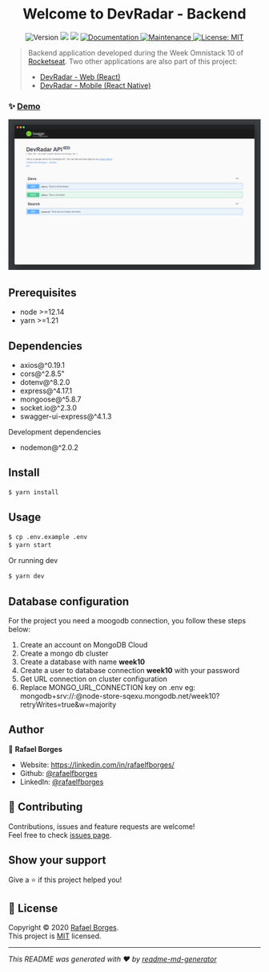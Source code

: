 <h1 align="center">Welcome to DevRadar - Backend</h1>
<p align="center">
  <img alt="Version" src="https://img.shields.io/badge/version-1.0.0-blue.svg?cacheSeconds=2592000" />
  <img src="https://img.shields.io/badge/node-%3E%3D12.14-blue.svg" />
  <img src="https://img.shields.io/badge/yarn-%3E%3D1.21-blue.svg" />
  <a href="https://github.com/rafaelfborges/devradar-backend#readme" target="_blank">
    <img alt="Documentation" src="https://img.shields.io/badge/documentation-yes-brightgreen.svg" />
  </a>
  <a href="https://github.com/rafaelfborges/devradar-backend/graphs/commit-activity" target="_blank">
    <img alt="Maintenance" src="https://img.shields.io/badge/Maintained%3F-yes-green.svg" />
  </a>
  <a href="https://github.com/rafaelfborges/devradar-backend/blob/master/LICENSE" target="_blank">
    <img alt="License: MIT" src="https://img.shields.io/github/license/rafaelfborges/devradar-backend" />
  </a>
</p>

> Backend application developed during the Week Omnistack 10 of [Rocketseat](https://rocketseat.com.br).
> Two other applications are also part of this project:
>
> - [DevRadar - Web (React)](https://github.com/rafaelfborges/devradar-web)
> - [DevRadar - Mobile (React Native)](https://github.com/rafaelfborges/devradar-mobile)

### ✨ [Demo](http://devradar-osweek-backend.herokuapp.com)

![DevRadar - Backend](/demo/preview-devradar-api.png)

## Prerequisites

- node >=12.14
- yarn >=1.21

## Dependencies

- axios@^0.19.1
- cors@^2.8.5"
- dotenv@^8.2.0
- express@^4.17.1
- mongoose@^5.8.7
- socket.io@^2.3.0
- swagger-ui-express@^4.1.3

Development dependencies

- nodemon@^2.0.2

## Install

```sh
$ yarn install
```

## Usage

```sh
$ cp .env.example .env
$ yarn start
```

Or running dev

```sh
$ yarn dev
```

## Database configuration

For the project you need a moogodb connection, you follow these steps below:

1. Create an account on MongoDB Cloud
2. Create a mongo db cluster
3. Create a database with name **week10**
4. Create a user to database connection **week10** with your password
5. Get URL connection on cluster configuration
6. Replace MONGO_URL_CONNECTION key on .env
   eg: mongodb+srv://<username>:<password>@node-store-sqexu.mongodb.net/week10?retryWrites=true&w=majority

## Author

👤 **Rafael Borges**

- Website: https://linkedin.com/in/rafaelfborges/
- Github: [@rafaelfborges](https://github.com/rafaelfborges)
- LinkedIn: [@rafaelfborges](https://linkedin.com/in/rafaelfborges)

## 🤝 Contributing

Contributions, issues and feature requests are welcome!<br />Feel free to check [issues page](https://github.com/rafaelfborges/devradar-backend/issues).

## Show your support

Give a ⭐️ if this project helped you!

## 📝 License

Copyright © 2020 [Rafael Borges](https://github.com/rafaelfborges).<br />
This project is [MIT](https://github.com/rafaelfborges/devradar-backend/blob/master/LICENSE) licensed.

---

_This README was generated with ❤️ by [readme-md-generator](https://github.com/kefranabg/readme-md-generator)_
